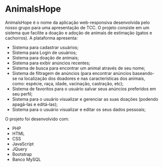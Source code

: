 # AnimalsHope
AnimalsHope é o nome da aplicação web-responsiva desenvolvida pelo nosso grupo para uma apresentação de TCC. O projeto consiste em um sistema que facilite a doação e adoção de animais de estimação (gatos e cachorros). A plataforma apresenta:
- Sistema para cadastrar usuários;
- Sistema para Login de usuários;
- Sistema para doação de animais;
- Sistema para exibir anúncios recentes;
- Sistema de busca para encontrar um animal através de seu nome;
- Sistema de filtragem de anúncios (para encontrar anúncios baseando-se na localização dos doadores e nas características dos animais, como: espécie, raça, idade, vacinação, castração, etc);
- Sistema de favoritos para o usuário salvar seus anúncios preferidos em seu perfil;
- Sistema para o usuário visualizar e gerenciar as suas doações (podendo apagá-las e editá-las);
- Sistema para o usuário visualizar e editar os seus dados pessoais;

O projeto foi desenvolvido com:
- PHP
- HTML
- CSS
- JavaScript
- JQuery
- Bootstrap
- Banco MySQL

